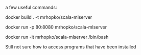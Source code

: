 a few useful commands:

docker build . -t mrhopko/scala-mlserver

docker run -p 80:8080 mrhopko/scala-mlserver

docker run -it mrhopko/scala-mlserver /bin/bash

Still not sure how to access programs that have been installed